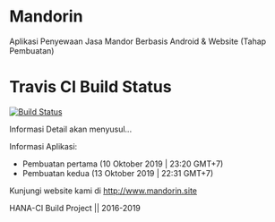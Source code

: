 # Mandorin

Aplikasi Penyewaan Jasa Mandor Berbasis Android &amp; Website (Tahap Pembuatan)

# Travis CI Build Status
[![Build Status](https://travis-ci.org/Nicklas373/Mandorin.svg?branch=master)](https://travis-ci.org/Nicklas373/Mandorin)


Informasi Detail akan menyusul...

Informasi Aplikasi:
- Pembuatan pertama (10 Oktober 2019 | 23:20 GMT+7)
- Pembuatan kedua (13 Oktober 2019 | 22:31 GMT+7)

Kunjungi website kami di http://www.mandorin.site


HANA-CI Build Project || 2016-2019